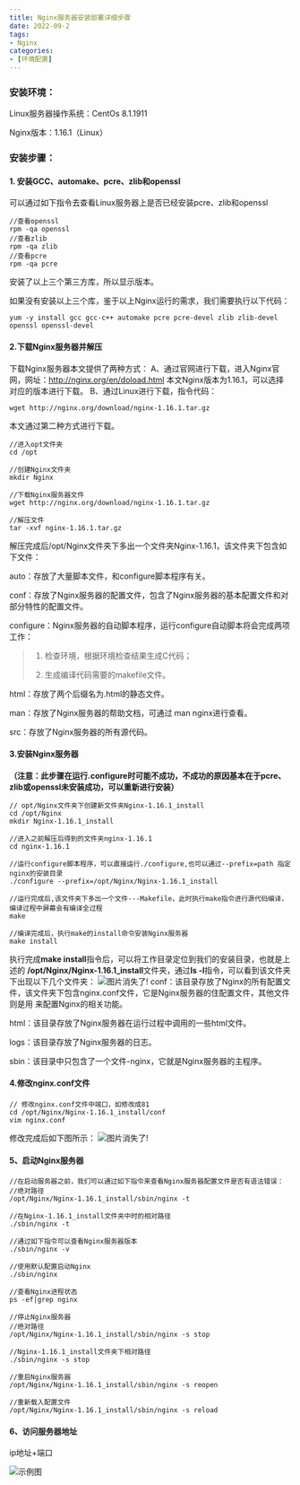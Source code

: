 ```yaml
---
title: Nginx服务器安装部署详细步骤
date: 2022-09-2
tags:
- Nginx
categories:
- [环境配置]
---
```

### 安装环境：
Linux服务器操作系统：CentOs 8.1.1911

Nginx版本：1.16.1（Linux）

### 安装步骤：
#### **1. 安装GCC、automake、pcre、zlib和openssl**

可以通过如下指令去查看Linux服务器上是否已经安装pcre、zlib和openssl
```shell
//查看openssl
rpm -qa openssl
//查看zlib
rpm -qa zlib
//查看pcre
rpm -qa pcre
```
安装了以上三个第三方库，所以显示版本。

如果没有安装以上三个库，鉴于以上Nginx运行的需求，我们需要执行以下代码：

```shell
yum -y install gcc gcc-c++ automake pcre pcre-devel zlib zlib-devel openssl openssl-devel
```

#### **2.下载Nginx服务器并解压**
下载Nginx服务器本文提供了两种方式：
A、通过官网进行下载，进入Nginx官网，网址：http://nginx.org/en/doload.html 本文Nginx版本为1.16.1，可以选择对应的版本进行下载。
B、通过Linux进行下载，指令代码：

```shell
wget http://nginx.org/download/nginx-1.16.1.tar.gz
```
本文通过第二种方式进行下载。
```shell
//进入opt文件夹
cd /opt

//创建Nginx文件夹
mkdir Nginx

//下载Nginx服务器文件
wget http://nginx.org/download/nginx-1.16.1.tar.gz

//解压文件
tar -xvf nginx-1.16.1.tar.gz
```
解压完成后/opt/Nginx文件夹下多出一个文件夹Nginx-1.16.1，该文件夹下包含如下文件：

auto：存放了大量脚本文件，和configure脚本程序有关。

conf：存放了Nginx服务器的配置文件，包含了Nginx服务器的基本配置文件和对部分特性的配置文件。

configure：Nginx服务器的自动脚本程序，运行configure自动脚本将会完成两项工作：
> 1. 检查环境，根据环境检查结果生成C代码；
> 
> 2. 生成编译代码需要的makefile文件。

html：存放了两个后缀名为.html的静态文件。

man：存放了Nginx服务器的帮助文档，可通过 man nginx进行查看。

src：存放了Nginx服务器的所有源代码。

#### **3.安装Nginx服务器**
**（注意：此步骤在运行.configure时可能不成功，不成功的原因基本在于pcre、zlib或openssl未安装成功，可以重新进行安装）**
```shell
// opt/Nginx文件夹下创建新文件夹Nginx-1.16.1_install
cd /opt/Nginx
mkdir Nginx-1.16.1_install
 
//进入之前解压后得到的文件夹nginx-1.16.1
cd nginx-1.16.1
 
//运行configure脚本程序，可以直接运行./configure,也可以通过--prefix=path 指定nginx的安装目录
./configure --prefix=/opt/Nginx/Nginx-1.16.1_install
 
//运行完成后,该文件夹下多出一个文件---Makefile，此时执行make指令进行源代码编译，编译过程中屏幕会有编译全过程
make
 
//编译完成后，执行make的install命令安装Nginx服务器
make install
```
执行完成**make install**指令后，可以将工作目录定位到我们的安装目录，也就是上述的 **/opt/Nginx/Nginx-1.16.1_install**文件夹，通过**ls -l**指令，可以看到该文件夹下出现以下几个文件夹：
![图片消失了!](https://cdn.jsdelivr.net/gh/meimeng-Y/comments@main//imgs/202305161916958.png)
conf：该目录存放了Nginx的所有配置文件，该文件夹下包含nginx.conf文件，它是Nginx服务器的住配置文件，其他文件则是用    来配置Nginx的相关功能。

html：该目录存放了Nginx服务器在运行过程中调用的一些html文件。

logs：该目录存放了Nginx服务器的日志。

sbin：该目录中只包含了一个文件-nginx，它就是Nginx服务器的主程序。

#### **4.修改nginx.conf文件** 
```shell
// 修改nginx.conf文件中端口，如修改成81
cd /opt/Nginx/Nginx-1.16.1_install/conf
vim nginx.conf
```
修改完成后如下图所示：
![图片消失了!](https://cdn.jsdelivr.net/gh/meimeng-Y/comments@main//imgs/202305161924951.png)

#### **5、启动Nginx服务器**

```shell
//在启动服务器之前，我们可以通过如下指令来查看Nginx服务器配置文件是否有语法错误：
//绝对路径
/opt/Nginx/Nginx-1.16.1_install/sbin/nginx -t

//在Nginx-1.16.1_install文件夹中时的相对路径
./sbin/nginx -t

//通过如下指令可以查看Nginx服务器版本
./sbin/nginx -v

//使用默认配置启动Nginx
./sbin/nginx

//查看Nginx进程状态
ps -ef|grep nginx

//停止Nginx服务器
//绝对路径
/opt/Nginx/Nginx-1.16.1_install/sbin/nginx -s stop

//Nginx-1.16.1_install文件夹下相对路径
./sbin/nginx -s stop

//重启Nginx服务器
/opt/Nginx/Nginx-1.16.1_install/sbin/nginx -s reopen

//重新载入配置文件
/opt/Nginx/Nginx-1.16.1_install/sbin/nginx -s reload
```

#### **6、访问服务器地址**
ip地址+端口

![示例图](https://cdn.jsdelivr.net/gh/meimeng-Y/comments@main//imgs/202305161928147.png)
